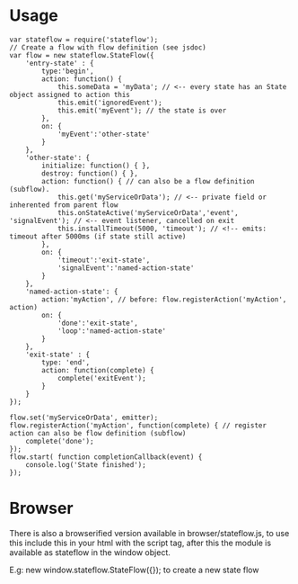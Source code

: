 # Usage

```
var stateflow = require('stateflow');
// Create a flow with flow definition (see jsdoc)
var flow = new stateflow.StateFlow({
	'entry-state' : {
		type:'begin',
		action: function() {
			this.someData = 'myData'; // <-- every state has an State object assigned to action this
			this.emit('ignoredEvent');
			this.emit('myEvent'); // the state is over
		},
		on: {
			'myEvent':'other-state'
		}
	},
	'other-state': {
		initialize: function() { },
		destroy: function() { },
		action: function() { // can also be a flow definition (subflow).
			this.get('myServiceOrData'); // <-- private field or inherented from parent flow
			this.onStateActive('myServiceOrData','event', 'signalEvent'); // <-- event listener, cancelled on exit
			this.installTimeout(5000, 'timeout'); // <!-- emits: timeout after 5000ms (if state still active)
		},
		on: {
			'timeout':'exit-state',
			'signalEvent':'named-action-state'
		}
	},
	'named-action-state': {
		action:'myAction', // before: flow.registerAction('myAction', action)
		on: {
			'done':'exit-state',
			'loop':'named-action-state'
		}
	},
	'exit-state' : {
		type: 'end',
		action: function(complete) {
			complete('exitEvent');
		}
	}
});

flow.set('myServiceOrData', emitter);
flow.registerAction('myAction', function(complete) { // register action can also be flow definition (subflow)
	complete('done');
});
flow.start( function completionCallback(event) {
	console.log('State finished');
});
```
# Browser

There is also a browserified version available in browser/stateflow.js, to use this include this in your html with the script tag, after this the module is available as stateflow in the window object.

E.g: new window.stateflow.StateFlow({}); to create a new state flow

